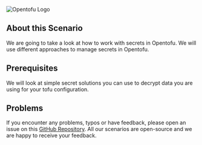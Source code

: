 ![Opentofu Logo](../../../assets/logos/opentofu.png)

## About this Scenario
We are going to take a look at how to work with secrets in Opentofu. We will use different approaches to manage secrets in Opentofu.

## Prerequisites

We will look at simple secret solutions you can use to decrypt data you are using for your tofu configuration.

## Problems

If you encounter any problems, typos or have feedback, please open an issue on this [GitHub Repository](https://github.com/peak-scale/koda-scenarios). All our scenarios are open-source and we are happy to receive your feedback.